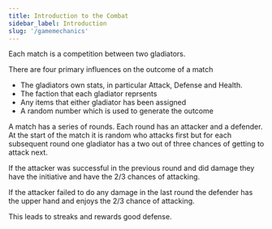 ```yaml
---
title: Introduction to the Combat
sidebar_label: Introduction
slug: '/gamemechanics'
---
```


Each match is a competition between two gladiators.

There are four primary influences on the outcome of a match
* The gladiators own stats, in particular Attack, Defense and Health.
* The faction that each gladiator reprsents
* Any items that either gladiator has been assigned
* A random number which is used to generate the outcome

A match has a series of rounds.  Each round has an attacker and a defender.
At the start of the match it is random who attacks first but for each subsequent round one gladiator has a two out of three chances of getting to attack next.

If the attacker was successful in the previous round and did damage they have the initiative and have the 2/3 chances of attacking.

If the attacker failed to do any damage in the last round the defender has the upper hand and enjoys the 2/3 chance of attacking.

This leads to streaks and rewards good defense.
